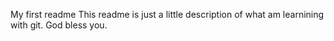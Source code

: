 My first readme
This readme is just a little description of what am learnining with git.
God bless you.
